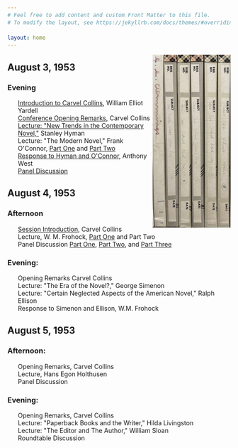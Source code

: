 ```yaml
---
# Feel free to add content and custom Front Matter to this file.
# To modify the layout, see https://jekyllrb.com/docs/themes/#overriding-theme-defaults

layout: home
---
```

<p align="center"><img align="right" width="35%" height="35%" src="fullsizeoutput_1950e.jpeg"/></p>

## August 3, 1953
### Evening
<ul style="list-style-type:none;">
<li style="list-style-type:none;"><a href="https://tanyaclement.github.io/harvard1953/august-3-evening-part-one">Introduction to Carvel Collins</a>, William Elliot Yardell</li> 
<li style="list-style-type:none;"><a href="https://tanyaclement.github.io/harvard1953/august-3-evening-part-one">Conference Opening Remarks</a>, Carvel Collins</li>
<li style="list-style-type:none;"><a href="https://tanyaclement.github.io/harvard1953/august-3-evening-part-one">Lecture: "New Trends in the Contemporary Novel,"</a> Stanley Hyman</li> 
<li style="list-style-type:none;">Lecture: "The Modern Novel," Frank O'Connor, <a href="https://tanyaclement.github.io/harvard1953/august-3-evening-part-one">Part One</a> and <a href="https://tanyaclement.github.io/harvard1953/august-3-evening-part-two">Part Two</a></li>
 <li style="list-style-type:none;"><a href="https://tanyaclement.github.io/harvard1953/august-3-evening-part-two">Response to Hyman and O'Connor</a>, Anthony West
</li>
 <li style="list-style-type:none;"><a href="https://tanyaclement.github.io/harvard1953/august-3-evening-part-two">Panel Discussion<a/></li>
</ul>

## August 4, 1953
### Afternoon
<ul style="list-style-type: none;"><li style="list-style-type: none;"><a href="https://tanyaclement.github.io/harvard1953/august-4-afternoon-part-one">Session Introduction</a>, Carvel Collins</li>
<li style="list-style-type: none;">Lecture, W. M. Frohock, <a href="https://tanyaclement.github.io/harvard1953/august-4-afternoon-part-one">Part One</a> and Part Two</li>
<li style="list-style-type: none;">Panel Discussion <a href="https://tanyaclement.github.io/Harvard-1953/session-discussion-august-4-part-one">Part One</a>, <a href="https://tanyaclement.github.io/Harvard-1953/session-discussion-august-4-part-two">Part Two</a>, and <a href="https://tanyaclement.github.io/Harvard-1953/session-discussion-august-4-part-three">Part Three</a> 
 </li>
</ul>

### Evening:
<ul style="list-style-type: none;">
<li>Opening Remarks	Carvel Collins</li>
<li>Lecture: "The Era of the Novel?," George Simenon</li>
<li>Lecture: "Certain Neglected Aspects of the American Novel," Ralph Ellison</li> 
<li>Response to Simenon and Ellison, W.M. Frohock</li> </ul>
 
## August 5, 1953
### Afternoon: 
<ul style="list-style-type: none;">
<li>Opening Remarks, Carvel Collins</li>
<li>Lecture, Hans Egon Holthusen</li>
<li>Panel Discussion</li> </ul>

### Evening: 
<ul style="list-style-type: none;">
<li>Opening Remarks, Carvel Collins	</li>
<li>Lecture: "Paperback Books and the Writer," Hilda Livingston</li>
<li>Lecture: "The Editor and The Author," William Sloan</li>
<li>Roundtable Discussion</li> </ul>
